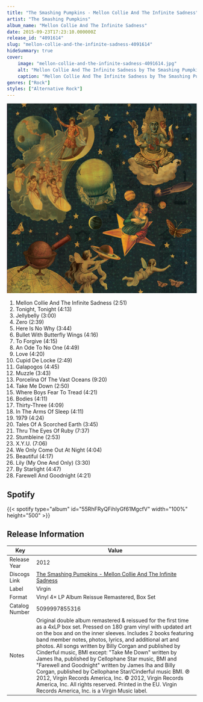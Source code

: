 ```yaml
---
title: "The Smashing Pumpkins - Mellon Collie And The Infinite Sadness"
artist: "The Smashing Pumpkins"
album_name: "Mellon Collie And The Infinite Sadness"
date: 2015-09-23T17:23:10.000000Z
release_id: "4091614"
slug: "mellon-collie-and-the-infinite-sadness-4091614"
hideSummary: true
cover:
    image: "mellon-collie-and-the-infinite-sadness-4091614.jpg"
    alt: "Mellon Collie And The Infinite Sadness by The Smashing Pumpkins"
    caption: "Mellon Collie And The Infinite Sadness by The Smashing Pumpkins"
genres: ["Rock"]
styles: ["Alternative Rock"]
---
```


![Mellon Collie And The Infinite Sadness by The Smashing Pumpkins](mellon-collie-and-the-infinite-sadness-4091614.jpg)

<!-- section break -->

1. Mellon Collie And The Infinite Sadness (2:51)
2. Tonight, Tonight (4:13)
3. Jellybelly (3:00)
4. Zero (2:39)
5. Here Is No Why (3:44)
6. Bullet With Butterfly Wings (4:16)
7. To Forgive (4:15)
8. An Ode To No One (4:49)
9. Love (4:20)
10. Cupid De Locke (2:49)
11. Galapogos (4:45)
12. Muzzle (3:43)
13. Porcelina Of The Vast Oceans (9:20)
14. Take Me Down (2:50)
15. Where Boys Fear To Tread (4:21)
16. Bodies (4:11)
17. Thirty-Three (4:09)
18. In The Arms Of Sleep (4:11)
19. 1979 (4:24)
20. Tales Of A Scorched Earth (3:45)
21. Thru The Eyes Of Ruby (7:37)
22. Stumbleine (2:53)
23. X.Y.U. (7:06)
24. We Only Come Out At Night (4:04)
25. Beautiful (4:17)
26. Lily (My One And Only) (3:30)
27. By Starlight (4:47)
28. Farewell And Goodnight (4:21)

<!-- section break -->


## Spotify
{{< spotify type="album" id="55RhFRyQFihIyGf61MgcfV" width="100%" height="500" >}}




## Release Information
|  Key           | Value                                                |
| ---------------| ---------------------------------------------------- |
| Release Year   | 2012                                   |
| Discogs Link   | [The Smashing Pumpkins - Mellon Collie And The Infinite Sadness](https://www.discogs.com/release/4091614-The-Smashing-Pumpkins-Mellon-Collie-And-The-Infinite-Sadness) |
| Label          | Virgin |
| Format         | Vinyl 4× LP Album Reissue Remastered, Box Set |
| Catalog Number | 5099997855316 |
| Notes | Original double album remastered & reissued for the first time as a 4xLP box set. Pressed on 180 gram vinyl with updated art on the box and on the inner sleeves. Includes 2 books featuring band member notes, photos, lyrics, and additional art and photos.    All songs written by Billy Corgan and published by Cinderful music, BMI except: "Take Me Down" written by James Iha, published by Cellophane Star music, BMI and "Farewell and Goodnight" written by James Iha and Billy Corgan, published by Cellophane Star/Cinderful music BMI.    ℗ 2012, Virgin Records America, Inc.  © 2012, Virgin Records America, Inc.     All rights reserved. Printed in the EU. Virgin Records America, Inc. is a Virgin Music label. |